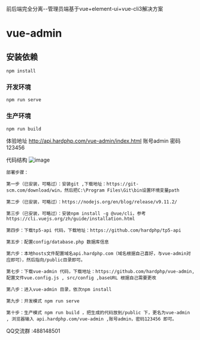 前后端完全分离--管理员端基于vue+element-ui+vue-cli3解决方案

# vue-admin

## 安装依赖
```
npm install
```

### 开发环境
```
npm run serve
```

### 生产环境
```
npm run build
```

体验地址 http://api.hardphp.com/vue-admin/index.html 账号admin 密码123456

代码结构
![image](https://github.com/hardphp/vue-admin/blob/master/%E4%BB%A3%E7%A0%81%E7%BB%93%E6%9E%84.png)

```
部署步骤：

第一步（已安装，可略过）：安装git ,下载地址：https://git-scm.com/download/win，然后把C:\Program Files\Git\bin设置环境变量path

第二步（已安装，可略过）：https://nodejs.org/en/blog/release/v9.11.2/

第三步（已安装，可略过）：安装npm install -g @vue/cli，参考https://cli.vuejs.org/zh/guide/installation.html

第四步：下载tp5-api 代码，下载地址：https://github.com/hardphp/tp5-api

第五步：配置config/database.php 数据库信息

第六步：本地hosts文件配置域名api.hardphp.com（域名根据自己喜好，与vue-admin对应即可），然后指向/public目录即可。

第七步：下载vue-admin 代码，下载地址：https://github.com/hardphp/vue-admin, 配置文件vue.config.js , src/config ,baseURL 根据自己需要更改

第八步：进入vue-admin 目录，依次npm install

第九步：开发模式 npm run serve

第十步：生产模式 npm run build ，把生成的代码放到/public 下，更名为vue-admin , 浏览器输入 api.hardphp.com/vue-admin ,账号admin，密码123456 即可。
```

QQ交流群 :488148501
